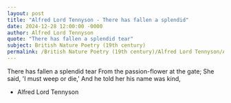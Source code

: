 ```yaml
---
layout: post
title: "Alfred Lord Tennyson - There has fallen a splendid"
date: 2024-12-28 12:00:00 -0000
author: Alfred Lord Tennyson
quote: "There has fallen a splendid tear"
subject: British Nature Poetry (19th century)
permalink: /British Nature Poetry (19th century)/Alfred Lord Tennyson/Alfred Lord Tennyson - There has fallen a splendid
---
```


There has fallen a splendid tear
From the passion-flower at the gate;
She said, 'I must weep or die,'
And he told her his name was kind,

- Alfred Lord Tennyson

